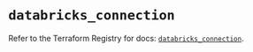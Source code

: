 # `databricks_connection`

Refer to the Terraform Registry for docs: [`databricks_connection`](https://registry.terraform.io/providers/databricks/databricks/1.90.0/docs/resources/connection).
